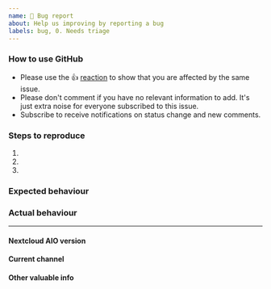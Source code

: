 ```yaml
---
name: 🐛 Bug report
about: Help us improving by reporting a bug
labels: bug, 0. Needs triage
---
```


<!--- Please keep this note for other contributors -->
### How to use GitHub

* Please use the 👍 [reaction](https://blog.github.com/2016-03-10-add-reactions-to-pull-requests-issues-and-comments/) to show that you are affected by the same issue.
* Please don't comment if you have no relevant information to add. It's just extra noise for everyone subscribed to this issue.
* Subscribe to receive notifications on status change and new comments. 

<!--- Please fill out the whole template below -->
### Steps to reproduce
1.
2.
3.

### Expected behaviour <!--- Tell us what should happen -->

### Actual behaviour <!--- Tell us what happens instead -->

---

#### Nextcloud AIO version <!--- (see Nextcloud AIO interface) -->

#### Current channel <!--- (see the channel name in the Mastercontainer section) -->

#### Other valuable info <!--- (like logs, screenshots & Co.) -->
